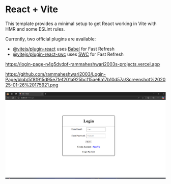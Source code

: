 # React + Vite

This template provides a minimal setup to get React working in Vite with HMR and some ESLint rules.

Currently, two official plugins are available:

- [@vitejs/plugin-react](https://github.com/vitejs/vite-plugin-react/blob/main/packages/plugin-react/README.md) uses [Babel](https://babeljs.io/) for Fast Refresh
- [@vitejs/plugin-react-swc](https://github.com/vitejs/vite-plugin-react-swc) uses [SWC](https://swc.rs/) for Fast Refresh


https://login-page-n4g5dvdpf-rammaheshwari2003s-projects.vercel.app

https://github.com/rammaheshwari2003/Login-Page/blob/5f8f915d95e7fef201a925bcf15ae6a17b10d57a/Screenshot%202025-01-26%20175921.png

![Uploading image.png…](https://github.com/rammaheshwari2003/Login-Page/blob/main/Screenshot%202025-01-26%20175921.png)
